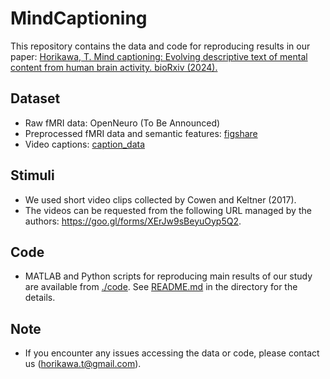 # MindCaptioning
This repository contains the data and code for reproducing results in our paper: <a href="https://doi.org/10.1101/2024.04.23.590673">Horikawa, T. Mind captioning: Evolving descriptive text of mental content from human brain activity. bioRxiv (2024).</a>
## Dataset
- Raw fMRI data: OpenNeuro (To Be Announced)
- Preprocessed fMRI data and semantic features: <a href="https://doi.org/10.6084/m9.figshare.25808179">figshare</a>
- Video captions: [caption_data](./data/caption_data.csv)
## Stimuli
- We used short video clips collected by Cowen and Keltner (2017).
- The videos can be requested from the following URL managed by the authors: https://goo.gl/forms/XErJw9sBeyuOyp5Q2.
## Code
- MATLAB and Python scripts for reproducing main results of our study are available from [./code](code/). See [README.md](code/README.md) in the directory for the details.
## Note
- If you encounter any issues accessing the data or code, please contact us (horikawa.t@gmail.com).

